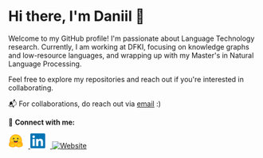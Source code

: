 # Hi there, I'm Daniil 👋

Welcome to my GitHub profile! I'm passionate about Language Technology research. Currently, I am working at DFKI, focusing on knowledge graphs and low-resource languages, and wrapping up with my Master's in Natural Language Processing.

Feel free to explore my repositories and reach out if you're interested in collaborating.

📬 For collaborations, do reach out via [email](mailto:daniil.gurgurov@dfki.de) :)

🔗 **Connect with me:**
<p align="left">
  <a href="https://huggingface.co/d-gurgurov">
    <img src="https://raw.githubusercontent.com/d-gurgurov/d-gurgurov/main/assets/huggingface-icon.svg" alt="Hugging Face" height="30" width="30" style="margin-right: 10px;" />
  </a>
  <a href="https://www.linkedin.com/in/daniil-gurgurov/">
    <img src="https://raw.githubusercontent.com/d-gurgurov/d-gurgurov/main/assets/linkedin-icon.png" alt="LinkedIn" height="30" width="30" style="margin-right: 10px;" />
  </a>
  <a href="https://d-gurgurov.github.io/">
    <img src="https://raw.githubusercontent.com/d-gurgurov/d-gurgurov/main/assets/icon.ico" alt="Website" height="30" width="30" style="margin-right: 10px;" />
  </a>
</p>
